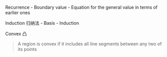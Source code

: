Recurrence
	- Boundary value
	- Equation for the general value in terms of earlier ones

Induction 归纳法
	- Basis
	- Induction

Convex 凸
> A region is convex if it includes all line segments between any two of its points
